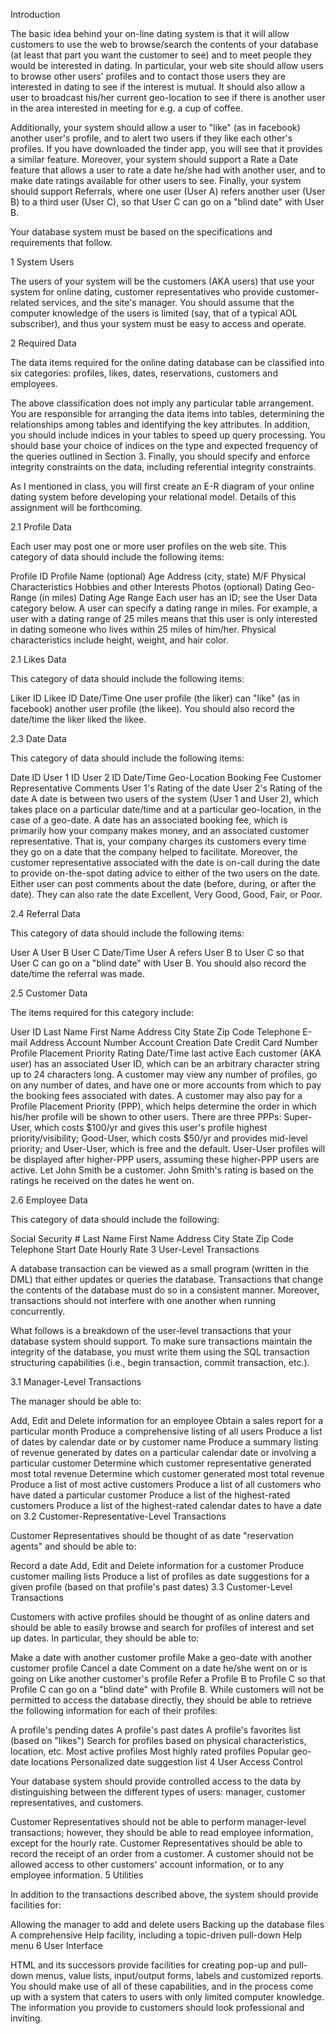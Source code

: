 
Introduction


The basic idea behind your on-line dating system is that it will allow customers to use the web to browse/search the contents of your database (at least that part you want the customer to see) and to meet people they would be interested in dating. In particular, your web site should allow users to browse other users' profiles and to contact those users they are interested in dating to see if the interest is mutual. It should also allow a user to broadcast his/her current geo-location to see if there is another user in the area interested in meeting for e.g. a cup of coffee.

Additionally, your system should allow a user to "like" (as in facebook) another user's profile, and to alert two users if they like each other's profiles. If you have downloaded the tinder app, you will see that it provides a similar feature. Moreover, your system should support a Rate a Date feature that allows a user to rate a date he/she had with another user, and to make date ratings available for other users to see. Finally, your system should support Referrals, where one user (User A) refers another user (User B) to a third user (User C), so that User C can go on a "blind date" with User B.

Your database system must be based on the specifications and requirements that follow.

1 System Users

The users of your system will be the customers (AKA users) that use your system for online dating, customer representatives who provide customer-related services, and the site's manager. You should assume that the computer knowledge of the users is limited (say, that of a typical AOL subscriber), and thus your system must be easy to access and operate.

2 Required Data

The data items required for the online dating database can be classified into six categories: profiles, likes, dates, reservations, customers and employees.

The above classification does not imply any particular table arrangement. You are responsible for arranging the data items into tables, determining the relationships among tables and identifying the key attributes. In addition, you should include indices in your tables to speed up query processing. You should base your choice of indices on the type and expected frequency of the queries outlined in Section 3. Finally, you should specify and enforce integrity constraints on the data, including referential integrity constraints.

As I mentioned in class, you will first create an E-R diagram of your online dating system before developing your relational model. Details of this assignment will be forthcoming.

2.1 Profile Data

Each user may post one or more user profiles on the web site. This category of data should include the following items:

Profile ID
Profile Name (optional)
Age
Address (city, state)
M/F
Physical Characteristics
Hobbies and other Interests
Photos (optional)
Dating Geo-Range (in miles)
Dating Age Range
Each user has an ID; see the User Data category below. A user can specify a dating range in miles. For example, a user with a dating range of 25 miles means that this user is only interested in dating someone who lives within 25 miles of him/her. Physical characteristics include height, weight, and hair color.

2.1 Likes Data

This category of data should include the following items:

Liker ID
Likee ID
Date/Time
One user profile (the liker) can "like" (as in facebook) another user profile (the likee). You should also record the date/time the liker liked the likee.

2.3 Date Data

This category of data should include the following items:

Date ID
User 1 ID
User 2 ID
Date/Time
Geo-Location
Booking Fee
Customer Representative
Comments
User 1's Rating of the date
User 2's Rating of the date
A date is between two users of the system (User 1 and User 2), which takes place on a particular date/time and at a particular geo-location, in the case of a geo-date. A date has an associated booking fee, which is primarily how your company makes money, and an associated customer representative. That is, your company charges its customers every time they go on a date that the company helped to facilitate. Moreover, the customer representative associated with the date is on-call during the date to provide on-the-spot dating advice to either of the two users on the date. Either user can post comments about the date (before, during, or after the date). They can also rate the date Excellent, Very Good, Good, Fair, or Poor.

2.4 Referral Data

This category of data should include the following items:

User A
User B
User C
Date/Time
User A refers User B to User C so that User C can go on a "blind date" with User B. You should also record the date/time the referral was made.

2.5 Customer Data

The items required for this category include:

User ID
Last Name
First Name
Address
City
State
Zip Code
Telephone
E-mail Address
Account Number
Account Creation Date
Credit Card Number
Profile Placement Priority
Rating
Date/Time last active
Each customer (AKA user) has an associated User ID, which can be an arbitrary character string up to 24 characters long. A customer may view any number of profiles, go on any number of dates, and have one or more accounts from which to pay the booking fees associated with dates. A customer may also pay for a Profile Placement Priority (PPP), which helps determine the order in which his/her profile will be shown to other users. There are three PPPs: Super-User, which costs $100/yr and gives this user's profile highest priority/visibility; Good-User, which costs $50/yr and provides mid-level priority; and User-User, which is free and the default. User-User profiles will be displayed after higher-PPP users, assuming these higher-PPP users are active. Let John Smith be a customer. John Smith's rating is based on the ratings he received on the dates he went on.

2.6 Employee Data

This category of data should include the following:

Social Security #
Last Name
First Name
Address
City
State
Zip Code
Telephone
Start Date
Hourly Rate
3 User-Level Transactions

  A database transaction can be viewed as a small program (written in the DML) that either updates or queries the database. Transactions that change the contents of the database must do so in a consistent manner. Moreover, transactions should not interfere with one another when running concurrently.

What follows is a breakdown of the user-level transactions that your database system should support. To make sure transactions maintain the integrity of the database, you must write them using the SQL transaction structuring capabilities (i.e., begin transaction, commit transaction, etc.).

3.1 Manager-Level Transactions

The manager should be able to:

Add, Edit and Delete information for an employee
Obtain a sales report for a particular month
Produce a comprehensive listing of all users
Produce a list of dates by calendar date or by customer name
Produce a summary listing of revenue generated by dates on a particular calendar date or involving a particular customer
Determine which customer representative generated most total revenue
Determine which customer generated most total revenue
Produce a list of most active customers
Produce a list of all customers who have dated a particular customer
Produce a list of the highest-rated customers
Produce a list of the highest-rated calendar dates to have a date on
3.2 Customer-Representative-Level Transactions

Customer Representatives should be thought of as date "reservation agents" and should be able to:

Record a date
Add, Edit and Delete information for a customer
Produce customer mailing lists
Produce a list of profiles as date suggestions for a given profile (based on that profile's past dates)
3.3 Customer-Level Transactions

Customers with active profiles should be thought of as online daters and should be able to easily browse and search for profiles of interest and set up dates. In particular, they should be able to:

Make a date with another customer profile
Make a geo-date with another customer profile
Cancel a date
Comment on a date he/she went on or is going on
Like another customer's profile
Refer a Profile B to Profile C so that Profile C can go on a "blind date" with Profile B.
While customers will not be permitted to access the database directly, they should be able to retrieve the following information for each of their profiles:

A profile's pending dates
A profile's past dates
A profile's favorites list (based on "likes")
Search for profiles based on physical characteristics, location, etc.
Most active profiles
Most highly rated profiles
Popular geo-date locations
Personalized date suggestion list
4 User Access Control

Your database system should provide controlled access to the data by distinguishing between the different types of users: manager, customer representatives, and customers.

Customer Representatives should not be able to perform manager-level transactions; however, they should be able to read employee information, except for the hourly rate.
Customer Representatives should be able to record the receipt of an order from a customer.
A customer should not be allowed access to other customers' account information, or to any employee information.
5 Utilities

In addition to the transactions described above, the system should provide facilities for:

Allowing the manager to add and delete users
Backing up the database files
A comprehensive Help facility, including a topic-driven pull-down Help menu
6 User Interface

HTML and its successors provide facilities for creating pop-up and pull-down menus, value lists, input/output forms, labels and customized reports. You should make use of all of these capabilities, and in the process come up with a system that caters to users with only limited computer knowledge. The information you provide to customers should look professional and inviting.
